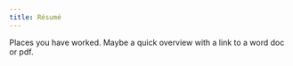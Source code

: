 ```yaml
---
title: Résumé
---
```


Places you have worked.  Maybe a quick overview with a link to a word doc or pdf.